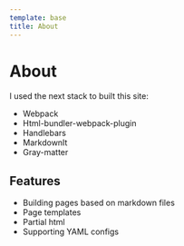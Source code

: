```yaml
---
template: base
title: About
---
```


# About

I used the next stack to built this site:

- Webpack
- Html-bundler-webpack-plugin
- Handlebars
- MarkdownIt
- Gray-matter

## Features

- Building pages based on markdown files
- Page templates
- Partial html
- Supporting YAML configs
